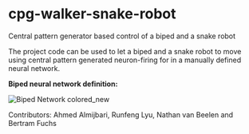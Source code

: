 # cpg-walker-snake-robot
Central pattern generator based control of a biped and a snake robot

The project code can be used to let a biped and a snake robot to move using central pattern generated neuron-firing for in a manually defined neural network.

**Biped neural network definition:**

![Biped Network colored_new](https://user-images.githubusercontent.com/33239037/166722918-281d1e29-6cf0-44f5-986c-94e69e74f11c.png)

Contributors: Ahmed Almijbari, Runfeng Lyu, Nathan van Beelen and Bertram Fuchs
